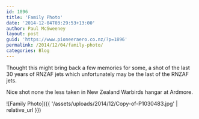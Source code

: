 ```yaml
---
id: 1896
title: 'Family Photo'
date: '2014-12-04T03:29:53+13:00'
author: Paul McSweeney
layout: post
guid: 'https://www.pioneeraero.co.nz/?p=1896'
permalink: /2014/12/04/family-photo/
categories: Blog
---
```


Thought this might bring back a few memories for some, a shot of the last 30 years of RNZAF jets which unfortunately may be the last of the RNZAF jets.

Nice shot none the less taken in New Zealand Warbirds hangar at Ardmore.

![Family Photo]({{ '/assets/uploads/2014/12/Copy-of-P1030483.jpg' | relative_url }})
